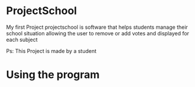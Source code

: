 # ProjectSchool
My first Project
projectschool is software that helps students manage their school situation 
allowing the user to remove or add votes and displayed for each subject

Ps: This Project is made by a student

# Using the program
